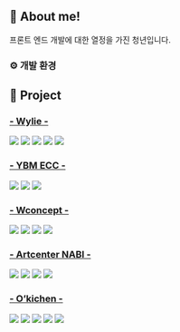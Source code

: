 ## 🌳 About me! 
프론트 엔드 개발에 대한 열정을 가진 청년입니다. 



### ⚙️ 개발 환경

## 📌 Project
### <a href="https://jg-pro-wylie.vercel.app/" >- Wylie -</a>
<img src="https://img.shields.io/badge/React-61DAFB?style=for-the-badge&logo=react&logoColor=FFFFFF"> <img src="https://img.shields.io/badge/Sass-C69?style=for-the-badge&logo=sass&logoColor=FFFFFF"> <img src="https://img.shields.io/badge/ES6-1F3A55?style=for-the-badge&logo=javascript&logoColor=F7DF1E"> <img src="https://img.shields.io/badge/PWA-4A90E2?style=for-the-badge&logo=pwa&logoColor=FFFFFF">  <img src="https://img.shields.io/badge/Redux-764ABC?style=for-the-badge&logo=redux&logoColor=FFFFFF">

### <a href="https://jg-pro-ybmecc.vercel.app/" >- YBM ECC -</a>
<img src="https://img.shields.io/badge/Fetch-0077B5?style=for-the-badge&logo=fetch&logoColor=FFFFFF"> <img src="https://img.shields.io/badge/Styled_Components-DB7093?style=for-the-badge&logo=styled-components&logoColor=FFFFFF"> <img src="https://img.shields.io/badge/React-61DAFB?style=for-the-badge&logo=react&logoColor=FFFFFF">

### <a href="https://jg-pro-wconcept.vercel.app/" >- Wconcept -</a>
<img src="https://img.shields.io/badge/HTML5-E34F26?style=for-the-badge&logo=html5&logoColor=FFFFFF"> <img src="https://img.shields.io/badge/CSS3-1572B6?style=for-the-badge&logo=css3&logoColor=FFFFFF"> <img src="https://img.shields.io/badge/Tailwind_CSS-06B6D4?style=for-the-badge&logo=tailwind-css&logoColor=FFFFFF"> <img src="https://img.shields.io/badge/JavaScript-F7DF1E?style=for-the-badge&logo=javascript&logoColor=FFFFFF">

### <a href="https://vercel.com/ggukes-projects/jp-pro-artnabi" >- Artcenter NABI -</a>
<img src="https://img.shields.io/badge/HTML5-E34F26?style=for-the-badge&logo=html5&logoColor=FFFFFF"> <img src="https://img.shields.io/badge/Swiper-6E7E94?style=for-the-badge&logo=swiper&logoColor=FFFFFF"> <img src="https://img.shields.io/badge/CSS3-1572B6?style=for-the-badge&logo=css3&logoColor=FFFFFF"> <img src="https://img.shields.io/badge/JavaScript-F7DF1E?style=for-the-badge&logo=javascript&logoColor=FFFFFF">


### <a href="https://vercel.com/ggukes-projects/jp-pro-kichen" >- O’kichen -</a>
<img src="https://img.shields.io/badge/HTML5-E34F26?style=for-the-badge&logo=html5&logoColor=FFFFFF"> <img src="https://img.shields.io/badge/CSS3-1572B6?style=for-the-badge&logo=css3&logoColor=FFFFFF"> <img src="https://img.shields.io/badge/Tailwind_CSS-06B6D4?style=for-the-badge&logo=tailwind-css&logoColor=FFFFFF"> <img src="https://img.shields.io/badge/JavaScript-F7DF1E?style=for-the-badge&logo=javascript&logoColor=FFFFFF"> <img src="https://img.shields.io/badge/Google_Maps_API-4285F4?style=for-the-badge&logo=google-maps&logoColor=FFFFFF">
